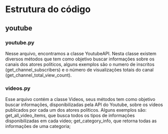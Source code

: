 # Estrutura do código

## youtube

### youtube.py

Nesse arquivo, encontramos a classe YoutubeAPI. Nesta classe existem diversos métodos que tem como objetivo buscar informações sobre os canais dos atores políticos, alguns exemplos são o numero de inscritos (get_channel_subscribers) e o número de visualizações totais do canal (get_channel_total_view_count).

### videos.py  
Esse arquivo contém a classe Videos, seus métodos tem como objetivo buscar informações, disponibilizadas pela API do Youtube, sobre os vídeos publicados por cada um dos atores políticos. Alguns exemplos são:
get_all_video_items, que busca todos os tipos de informações disponibilizadas em cada video; get_category_info, que retorna todas as informações de uma categoria;
